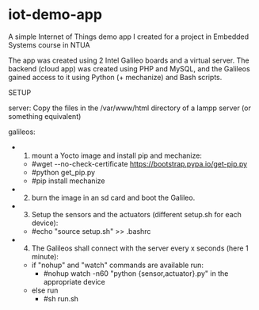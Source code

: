 # iot-demo-app
A simple Internet of Things demo app I created for a project in Embedded Systems course in NTUA

The app was created using 2 Intel Galileo boards and a virtual server.
The backend (cloud app) was created using PHP and MySQL, and the Galileos gained access to it using Python (+ mechanize) and Bash scripts.

SETUP

server: 
    Copy the files in the /var/www/html directory of a lampp server (or something equivalent)

galileos:
  -  1. mount a Yocto image and install pip and mechanize:  <br/>
     *    #wget --no-check-certificate https://bootstrap.pypa.io/get-pip.py
     *    #python get_pip.py
     *    #pip install mechanize
  -  2. burn the image in an sd card and boot the Galileo.
  -  3. Setup the sensors and the actuators (different setup.sh for each device): 
     * #echo "source setup.sh" >> .bashrc
  -  4. The Galileos shall connect with the server every x seconds (here 1 minute):
      * if "nohup" and "watch" commands are available run: <br/>
           - #nohup watch -n60 "python {sensor,actuator}.py" in the appropriate device
      *  else run  <br/>
          - #sh run.sh <br/>

